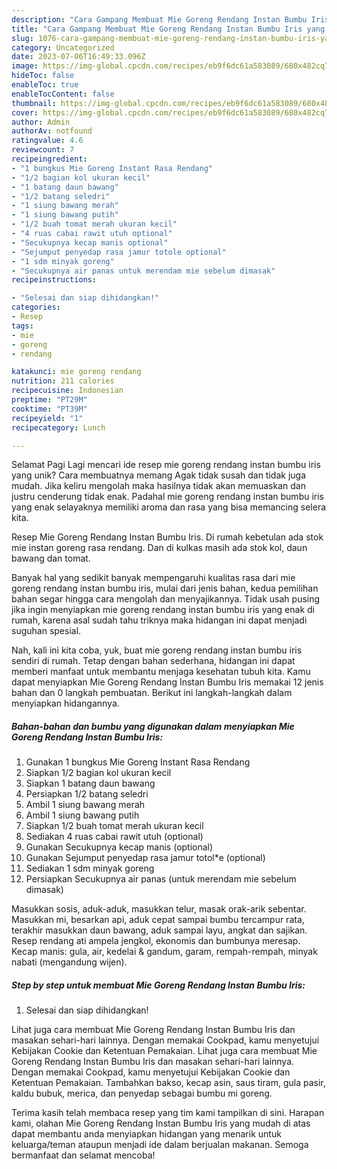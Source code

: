 ```yaml
---
description: "Cara Gampang Membuat Mie Goreng Rendang Instan Bumbu Iris yang Lezat"
title: "Cara Gampang Membuat Mie Goreng Rendang Instan Bumbu Iris yang Lezat"
slug: 1076-cara-gampang-membuat-mie-goreng-rendang-instan-bumbu-iris-yang-lezat
category: Uncategorized
date: 2023-07-06T16:49:33.096Z
image: https://img-global.cpcdn.com/recipes/eb9f6dc61a583089/680x482cq70/mie-goreng-rendang-instan-bumbu-iris-foto-resep-utama.jpg
hideToc: false
enableToc: true
enableTocContent: false
thumbnail: https://img-global.cpcdn.com/recipes/eb9f6dc61a583089/680x482cq70/mie-goreng-rendang-instan-bumbu-iris-foto-resep-utama.jpg
cover: https://img-global.cpcdn.com/recipes/eb9f6dc61a583089/680x482cq70/mie-goreng-rendang-instan-bumbu-iris-foto-resep-utama.jpg
author: Admin
authorAv: notfound
ratingvalue: 4.6
reviewcount: 7
recipeingredient:
- "1 bungkus Mie Goreng Instant Rasa Rendang"
- "1/2 bagian kol ukuran kecil"
- "1 batang daun bawang"
- "1/2 batang seledri"
- "1 siung bawang merah"
- "1 siung bawang putih"
- "1/2 buah tomat merah ukuran kecil"
- "4 ruas cabai rawit utuh optional"
- "Secukupnya kecap manis optional"
- "Sejumput penyedap rasa jamur totole optional"
- "1 sdm minyak goreng"
- "Secukupnya air panas untuk merendam mie sebelum dimasak"
recipeinstructions:

- "Selesai dan siap dihidangkan!"
categories:
- Resep
tags:
- mie
- goreng
- rendang

katakunci: mie goreng rendang 
nutrition: 211 calories
recipecuisine: Indonesian
preptime: "PT29M"
cooktime: "PT39M"
recipeyield: "1"
recipecategory: Lunch

---
```



Selamat Pagi Lagi mencari ide resep mie goreng rendang instan bumbu iris yang unik? Cara membuatnya memang Agak tidak susah dan tidak juga mudah. Jika keliru mengolah maka hasilnya tidak akan memuaskan dan justru cenderung tidak enak. Padahal mie goreng rendang instan bumbu iris yang enak selayaknya memiliki aroma dan rasa yang bisa memancing selera kita.


Resep Mie Goreng Rendang Instan Bumbu Iris. Di rumah kebetulan ada stok mie instan goreng rasa rendang. Dan di kulkas masih ada stok kol, daun bawang dan tomat.

Banyak hal yang sedikit banyak mempengaruhi kualitas rasa dari mie goreng rendang instan bumbu iris, mulai dari jenis bahan, kedua pemilihan bahan segar hingga cara mengolah dan menyajikannya. Tidak usah pusing jika ingin menyiapkan mie goreng rendang instan bumbu iris yang enak di rumah, karena asal sudah tahu triknya maka hidangan ini dapat menjadi suguhan spesial.


Nah, kali ini kita coba, yuk, buat mie goreng rendang instan bumbu iris sendiri di rumah. Tetap dengan bahan sederhana, hidangan ini dapat memberi manfaat untuk membantu menjaga kesehatan tubuh kita. Kamu dapat menyiapkan Mie Goreng Rendang Instan Bumbu Iris memakai 12 jenis bahan dan 0 langkah pembuatan. Berikut ini langkah-langkah dalam menyiapkan hidangannya.

<!--inarticleads1-->

##### Bahan-bahan dan bumbu yang digunakan dalam menyiapkan Mie Goreng Rendang Instan Bumbu Iris:

1. Gunakan 1 bungkus Mie Goreng Instant Rasa Rendang
1. Siapkan 1/2 bagian kol ukuran kecil
1. Siapkan 1 batang daun bawang
1. Persiapkan 1/2 batang seledri
1. Ambil 1 siung bawang merah
1. Ambil 1 siung bawang putih
1. Siapkan 1/2 buah tomat merah ukuran kecil
1. Sediakan 4 ruas cabai rawit utuh (optional)
1. Gunakan Secukupnya kecap manis (optional)
1. Gunakan Sejumput penyedap rasa jamur totol*e (optional)
1. Sediakan 1 sdm minyak goreng
1. Persiapkan Secukupnya air panas (untuk merendam mie sebelum dimasak)


Masukkan sosis, aduk-aduk, masukkan telur, masak orak-arik sebentar. Masukkan mi, besarkan api, aduk cepat sampai bumbu tercampur rata, terakhir masukkan daun bawang, aduk sampai layu, angkat dan sajikan. Resep rendang ati ampela jengkol, ekonomis dan bumbunya meresap. Kecap manis: gula, air, kedelai &amp; gandum, garam, rempah-rempah, minyak nabati (mengandung wijen). 

<!--inarticleads2-->

##### Step by step untuk membuat Mie Goreng Rendang Instan Bumbu Iris:


1. Selesai dan siap dihidangkan!

Lihat juga cara membuat Mie Goreng Rendang Instan Bumbu Iris dan masakan sehari-hari lainnya. Dengan memakai Cookpad, kamu menyetujui Kebijakan Cookie dan Ketentuan Pemakaian. Lihat juga cara membuat Mie Goreng Rendang Instan Bumbu Iris dan masakan sehari-hari lainnya. Dengan memakai Cookpad, kamu menyetujui Kebijakan Cookie dan Ketentuan Pemakaian. Tambahkan bakso, kecap asin, saus tiram, gula pasir, kaldu bubuk, merica, dan penyedap sebagai bumbu mi goreng. 

Terima kasih telah membaca resep yang tim kami tampilkan di sini. Harapan kami, olahan Mie Goreng Rendang Instan Bumbu Iris yang mudah di atas dapat membantu anda menyiapkan hidangan yang menarik untuk keluarga/teman ataupun menjadi ide dalam berjualan makanan. Semoga bermanfaat dan selamat mencoba!
